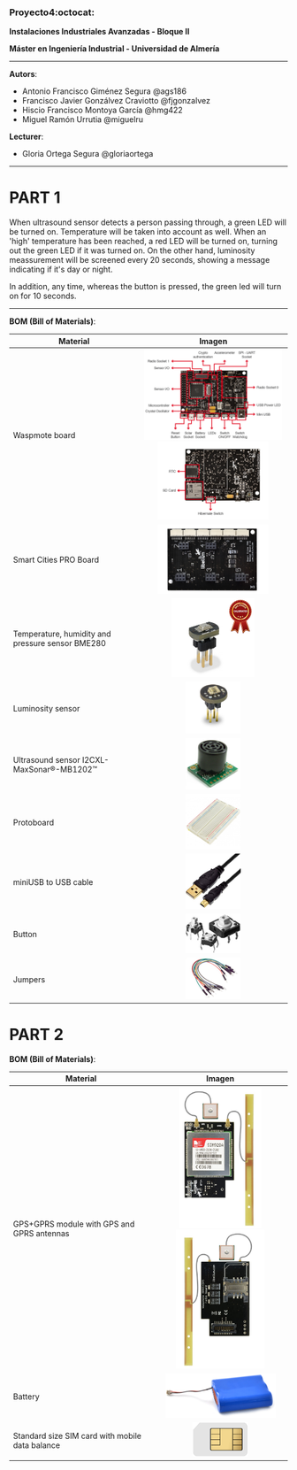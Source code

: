 ﻿### Proyecto4:octocat:

**Instalaciones Industriales Avanzadas - Bloque II**

**Máster en Ingeniería Industrial - Universidad de Almería**

---

**Autors**:

* Antonio Francisco Giménez Segura @ags186
* Francisco Javier Gonzálvez Craviotto @fjgonzalvez
* Hiscio Francisco Montoya García @hmg422
* Miguel Ramón Urrutia @miguelru

**Lecturer**:

* Gloria Ortega Segura @gloriaortega

---

# PART 1

When ultrasound sensor detects a person passing through, a green LED will be turned on.
Temperature will be taken into account as well. When an 'high' temperature has been 
reached, a red LED will be turned on, turning out the green LED if it was turned on.
On the other hand, luminosity meassurement will be screened every 20 seconds, showing a 
message indicating if it's day or night.

In addition, any time, whereas the button is pressed, the green led will turn on for 10 seconds.

---

**BOM (Bill of Materials)**:

Material | Imagen
------------ | :-------------:
Waspmote board | <img src="images/waspmote1.png" width="250"> <img src="images/waspmote2.png" width="200">
Smart Cities PRO Board | <img src="images/smartcitiesPRO.png" width="200">
Temperature, humidity and pressure sensor BME280 | <img src="images/bme280.png" width="150">
Luminosity sensor | <img src="images/luminosity.png" width="100">
Ultrasound sensor I2CXL-MaxSonar®-MB1202™ | <img src="/images/ultrasound.png" width="100">
Protoboard | <img src="/images/protoboard.png" width="100">
miniUSB to USB cable | <img src="/images/usb.png" width="100">
Button | <img src="/images/button.png" width="100">
Jumpers | <img src="/images/jumper.png" width="100">

# PART 2

**BOM (Bill of Materials)**:

Material | Imagen
------------ | :-------------:
GPS+GPRS module with GPS and GPRS antennas | <img src="images/gps_gprs_antenna1.png" width="150"> <img src="images/gps_gprs_antenna2.png" width="160">
Battery | <img src="images/batery.png" width="200">
Standard size SIM card with mobile data balance | <img src="images/simcard.png" width="100">
